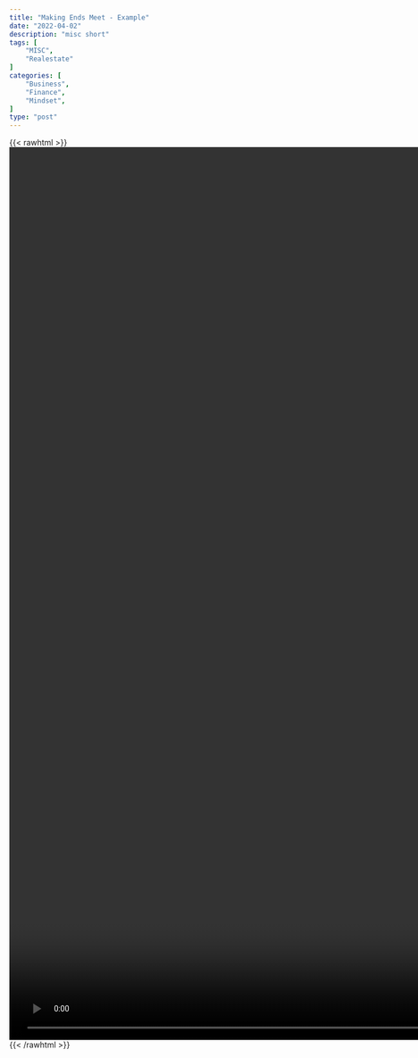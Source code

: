 ```yaml
---
title: "Making Ends Meet - Example"
date: "2022-04-02"
description: "misc short"
tags: [
    "MISC",
    "Realestate"
]
categories: [
    "Business",
    "Finance",
    "Mindset",
]
type: "post"
---
```

{{< rawhtml >}}
    <video style="height:40vh;width:auto" overflow="hidden" controls>
        <source src="https://clips.dev00ps.com/MISC/He%20Owns%206%20Rentals%20But%20Lives%20At%20Home%20With%20Mom%3F%21%3F.mp4" type="video/mp4"> 
    </video>
{{< /rawhtml >}}